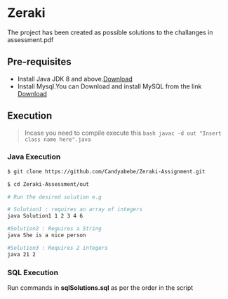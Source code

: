 
# Zeraki
The project has been created as possible solutions to the challanges in assessment.pdf

## Pre-requisites
* Install Java JDK 8 and above.[Download](https://www.oracle.com/java/technologies/javase/javase-jdk8-downloads.html)
* Install Mysql.You can Download and install MySQL from the link [Download](https://dev.mysql.com/downloads/)

## Execution
> Incase you need to compile execute this ```bash javac -d out "Insert class name here".java```

### Java Execution
```bash
$ git clone https://github.com/Candyabebe/Zeraki-Assignment.git

$ cd Zeraki-Assessment/out

# Run the desired solution e.g

# Solution1 : requires an array of integers
java Solution1 1 2 3 4 6

#Solution2 : Reguires a String
java She is a nice person

#Solution3 : Requires 2 integers
java 21 2

```
### SQL Execution
Run commands in **sqlSolutions.sql** as per the order in the script


